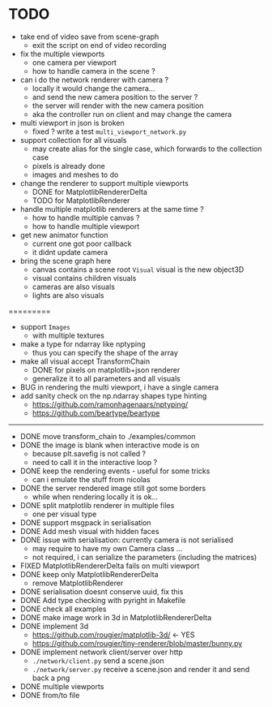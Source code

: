 # TODO

- take end of video save from scene-graph
  - exit the script on end of video recording
- fix the multiple viewports
  - one camera per viewport
  - how to handle camera in the scene ?
- can i do the network renderer with camera ?
  - locally it would change the camera...
  - and send the new camera position to the server ?
  - the server will render with the new camera position
  - aka the controller run on client and may change the camera
- multi viewport in json is broken
  - fixed ? write a test `multi_viewport_network.py`
- support collection for all visuals
  - may create alias for the single case, which forwards to the collection case
  - pixels is already done
  - images and meshes to do
- change the renderer to support multiple viewports
  - DONE for MatplotlibRendererDelta
  - TODO for MatplotlibRenderer
- handle multiple matplotlib renderers at the same time ?
  - how to handle multiple canvas ?
  - how to handle multiple viewport
- get new animator function
  - current one got poor callback
  - it didnt update camera
- bring the scene graph here
  - canvas contains a scene root `Visual` visual is the new object3D
  - visual contains children visuals
  - cameras are also visuals
  - lights are also visuals

=========

- support `Images`
  - with multiple textures
- make a type for ndarray like nptyping
  - thus you can specify the shape of the array
- make all visual accept TransformChain
  - DONE for pixels on matplotlib+json renderer
  - generalize it to all parameters and all visuals
- BUG in rendering the multi viewport, i have a single camera
- add sanity check on the np.ndarray shapes type hinting
  - <https://github.com/ramonhagenaars/nptyping/>
  - <https://github.com/beartype/beartype>

---

- DONE move transform_chain to ./examples/common
- DONE the image is blank when interactive mode is on
  - because plt.savefig is not called ?
  - need to call it in the interactive loop ?
- DONE keep the rendering events - useful for some tricks
  - can i emulate the stuff from nicolas
- DONE the server rendered image still got some borders
  - while when rendering locally it is ok...
- DONE split matplotlib renderer in multiple files
  - one per visual type
- DONE support msgpack in serialisation
- DONE Add mesh visual with hidden faces
- DONE issue with serialisation: currently camera is not serialised
  - may require to have my own Camera class ...
  - not required, i can serialize the parameters (including the matrices)
- FIXED MatplotlibRendererDelta fails on multi viewport
- DONE keep only MatplotlibRendererDelta
  - remove MatplotlibRenderer
- DONE serialisation doesnt conserve uuid, fix this
- DONE Add type checking with pyright in Makefile
- DONE check all examples
- DONE make image work in 3d in MatplotlibRendererDelta
- DONE implement 3d
  - <https://github.com/rougier/matplotlib-3d/> <- YES
  - <https://github.com/rougier/tiny-renderer/blob/master/bunny.py>
- DONE implement network client/server over http
  - `./network/client.py` send a scene.json
  - `./network/server.py` receive a scene.json and render it and send back a png
- DONE multiple viewports
- DONE from/to file
